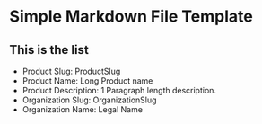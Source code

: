 # Simple Markdown File Template

## This is the list
  - Product Slug: ProductSlug
  - Product Name: Long Product name
  - Product Description: 1 Paragraph length description.
  - Organization Slug: OrganizationSlug
  - Organization Name: Legal Name
